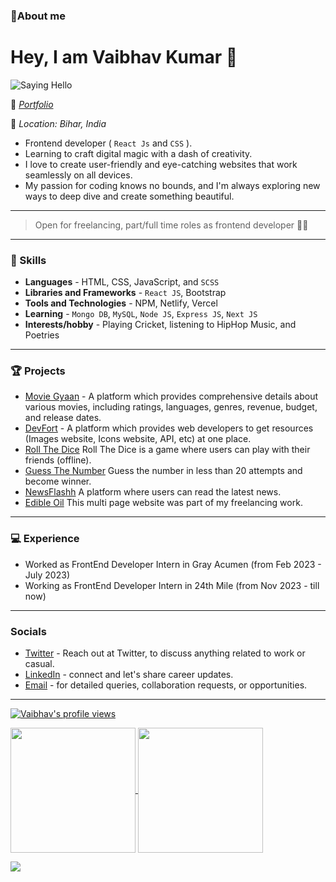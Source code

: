 ### 👋About me
# Hey, I am Vaibhav Kumar 🌟
<img  src="https://media.giphy.com/media/xT0BKpqAaJczduXXJ6/giphy.gif" alt="Saying Hello" />

💪 _[Portfolio](https://kumarvaibhav.vercel.app/)_

📍 _Location: Bihar, India_

 - Frontend developer ( `React Js` and `CSS` ).
 - Learning to craft digital magic with a dash of creativity.
 - I love to create user-friendly and eye-catching websites that work seamlessly on all devices.
 - My passion for coding knows no bounds, and I'm always exploring new ways to deep dive and create something beautiful.

---

> Open for freelancing, part/full time roles as frontend developer 🐱‍🏍

---

### 👀 Skills

- **Languages** - HTML, CSS, JavaScript, and `SCSS`
-  **Libraries and Frameworks** - `React JS`, Bootstrap
-  **Tools and Technologies** - NPM, Netlify, Vercel
-  **Learning** - `Mongo DB`, `MySQL`, `Node JS`, `Express JS`, `Next JS`
- **Interests/hobby** - Playing Cricket, listening to HipHop Music, and Poetries

------

### 🏆 Projects 

 - [Movie Gyaan](https://moviegyaaan.netlify.app/) - A platform which provides comprehensive details about various movies, including ratings, languages, genres, revenue, budget, and release dates.
 - [DevFort](https://devfort.vercel.app/) - A platform which provides web developers to get resources (Images website, Icons website, API, etc) at one place.
 - [Roll The Dice](https://prgvaibhav.github.io/Roll_The_Dice/) Roll The Dice is a game where users can play with their friends (offline).
 - [Guess The Number](https://prgvaibhav.github.io/Guess_the_number/) Guess the number in less than 20 attempts and become winner.
 -  [NewsFlashh](https://newsflashh.netlify.app/) A platform where users can read the latest news.
 - [Edible Oil](https://prgvaibhav.github.io/Oil-Manufacturing/) This multi page website was part of my freelancing work.

---

### 💻 Experience 
- Worked as FrontEnd Developer Intern in Gray Acumen (from Feb 2023 - July 2023)
- Working as FrontEnd Developer Intern in 24th Mile (from Nov 2023 - till now)

---

### Socials 
- [Twitter](https://twitter.com/SyntaxError408) - Reach out at Twitter, to discuss anything related to work or casual.
- [LinkedIn](https://www.linkedin.com/in/devxvaibhav) - connect and let's share career updates.
- [Email](mailto:vaibhav.pandey1508@gmail.com) - for detailed queries, collaboration requests, or opportunities.

---
[![Vaibhav's profile views](https://visitcount.itsvg.in/api?id=prgVaibhav&icon=5&color=8)](https://visitcount.itsvg.in)

<a href="https://github.com/anuraghazra/github-readme-stats">
  <img height=200 align="center" src="https://github-readme-stats.vercel.app/api?username=prgVaibhav&show_icons=true&theme=transparent&bg_color=000" />
</a>

<a href="https://github.com/anuraghazra/convoychat">
  <img height=200 align="center" src="https://github-readme-stats.vercel.app/api/top-langs?username=prgVaibhav&langs_count=5&card_width=320&layout=compact&theme=transparent&bg_color=000" />
</a>

![](https://github-readme-streak-stats.herokuapp.com/?user=prgVaibhav&theme=transparent&bg_color=000&hide_border=true)
